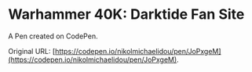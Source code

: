 # Warhammer 40K: Darktide Fan Site

A Pen created on CodePen.

Original URL: [https://codepen.io/nikolmichaelidou/pen/JoPxgeM](https://codepen.io/nikolmichaelidou/pen/JoPxgeM).

